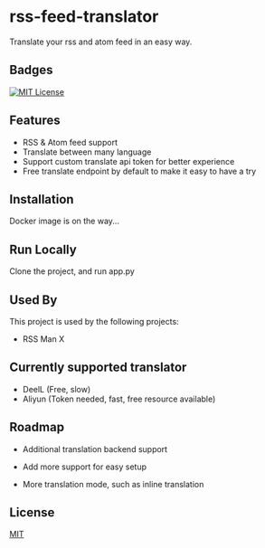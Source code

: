 # rss-feed-translator

Translate your rss and atom feed in an easy way.

## Badges

[![MIT License](https://img.shields.io/badge/License-MIT-green.svg)](https://choosealicense.com/licenses/mit/)

## Features

- RSS & Atom feed support
- Translate between many language
- Support custom translate api token for better experience
- Free translate endpoint by default to make it easy to have a try

## Installation

Docker image is on the way...

## Run Locally

Clone the project, and run app.py

## Used By

This project is used by the following projects:

- RSS Man X

## Currently supported translator

- DeelL (Free, slow)
- Aliyun (Token needed, fast, free resource available)

## Roadmap

- Additional translation backend support

- Add more support for easy setup

- More translation mode, such as inline translation

## License

[MIT](https://choosealicense.com/licenses/mit/)

